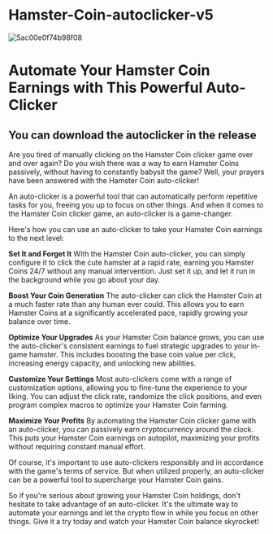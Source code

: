 # Hamster-Coin-autoclicker-v5

![5ac00e0f74b98f08](https://github.com/strongestchich/Hamster-Coin-autoclicker-v4/assets/173388031/d15fee96-a030-4e7b-8ce0-71e202608a27)

<h1>Automate Your Hamster Coin Earnings with This Powerful Auto-Clicker</h1>

<h2>You can download the autoclicker in the release</h2>

Are you tired of manually clicking on the Hamster Coin clicker game over and over again? Do you wish there was a way to earn Hamster Coins passively, without having to constantly babysit the game? Well, your prayers have been answered with the Hamster Coin auto-clicker!

An auto-clicker is a powerful tool that can automatically perform repetitive tasks for you, freeing you up to focus on other things. And when it comes to the Hamster Coin clicker game, an auto-clicker is a game-changer.

Here's how you can use an auto-clicker to take your Hamster Coin earnings to the next level:

<b>Set It and Forget It</b>
With the Hamster Coin auto-clicker, you can simply configure it to click the cute hamster at a rapid rate, earning you Hamster Coins 24/7 without any manual intervention. Just set it up, and let it run in the background while you go about your day.

<b>Boost Your Coin Generation</b>
The auto-clicker can click the Hamster Coin at a much faster rate than any human ever could. This allows you to earn Hamster Coins at a significantly accelerated pace, rapidly growing your balance over time.

<b>Optimize Your Upgrades</b>
As your Hamster Coin balance grows, you can use the auto-clicker's consistent earnings to fuel strategic upgrades to your in-game hamster. This includes boosting the base coin value per click, increasing energy capacity, and unlocking new abilities.

<b>Customize Your Settings</b>
Most auto-clickers come with a range of customization options, allowing you to fine-tune the experience to your liking. You can adjust the click rate, randomize the click positions, and even program complex macros to optimize your Hamster Coin farming.

<b>Maximize Your Profits</b>
By automating the Hamster Coin clicker game with an auto-clicker, you can passively earn cryptocurrency around the clock. This puts your Hamster Coin earnings on autopilot, maximizing your profits without requiring constant manual effort.

Of course, it's important to use auto-clickers responsibly and in accordance with the game's terms of service. But when utilized properly, an auto-clicker can be a powerful tool to supercharge your Hamster Coin gains.

So if you're serious about growing your Hamster Coin holdings, don't hesitate to take advantage of an auto-clicker. It's the ultimate way to automate your earnings and let the crypto flow in while you focus on other things. Give it a try today and watch your Hamster Coin balance skyrocket!
